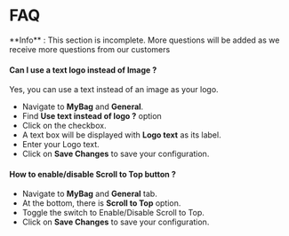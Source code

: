 # FAQ

<div class="alert alert-info">**Info** : This section is incomplete. More questions will be added as we receive more questions from our customers</div>

#### Can I use a text logo instead of Image ?

Yes, you can use a text instead of an image as your logo.

* Navigate to **MyBag** and **General**.
* Find **Use text instead of logo ?** option
* Click on the checkbox.
* A text box will be displayed with **Logo text** as its label.
* Enter your Logo text.
* Click on **Save Changes** to save your configuration.

#### How to enable/disable Scroll to Top button ?

* Navigate to **MyBag** and **General** tab.
* At the bottom, there is **Scroll to Top** option.
* Toggle the switch to Enable/Disable Scroll to Top.
* Click on **Save Changes** to save your configuration.
